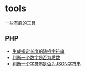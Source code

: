 # tools
一些有趣的工具


## PHP
* [生成指定长度的随机字符串](./php/generateRandomString.php)  
* [判断一个数字是否为质数](./php/isPrimeNumber.php)
* [判断一个字符串是否为JSON字符串](./php/isJson.php)
